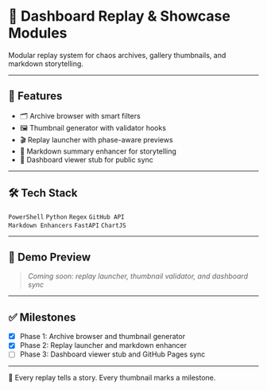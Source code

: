 # 🧩 Dashboard Replay & Showcase Modules

Modular replay system for chaos archives, gallery thumbnails, and markdown storytelling.

---

## 🚀 Features

- 🗂️ Archive browser with smart filters  
- 🖼️ Thumbnail generator with validator hooks  
- 🎬 Replay launcher with phase-aware previews  
- 📝 Markdown summary enhancer for storytelling  
- 🧪 Dashboard viewer stub for public sync

---

## 🛠️ Tech Stack

`PowerShell` `Python` `Regex` `GitHub API`  
`Markdown Enhancers` `FastAPI` `ChartJS`

---

## 📸 Demo Preview

> _Coming soon: replay launcher, thumbnail validator, and dashboard sync_

---

## ✅ Milestones

- [x] Phase 1: Archive browser and thumbnail generator  
- [x] Phase 2: Replay launcher and markdown enhancer  
- [ ] Phase 3: Dashboard viewer stub and GitHub Pages sync

---

📍 Every replay tells a story. Every thumbnail marks a milestone.
